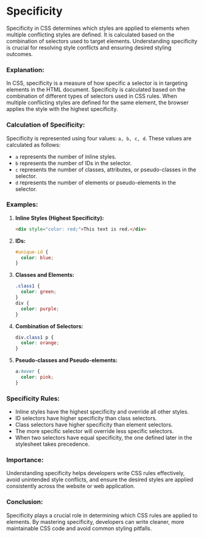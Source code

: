 # Specificity

Specificity in CSS determines which styles are applied to elements when multiple conflicting styles are defined. It is calculated based on the combination of selectors used to target elements. Understanding specificity is crucial for resolving style conflicts and ensuring desired styling outcomes.

### Explanation:

In CSS, specificity is a measure of how specific a selector is in targeting elements in the HTML document. Specificity is calculated based on the combination of different types of selectors used in CSS rules. When multiple conflicting styles are defined for the same element, the browser applies the style with the highest specificity.

### Calculation of Specificity:

Specificity is represented using four values: `a, b, c, d`. These values are calculated as follows:

- `a` represents the number of inline styles.
- `b` represents the number of IDs in the selector.
- `c` represents the number of classes, attributes, or pseudo-classes in the selector.
- `d` represents the number of elements or pseudo-elements in the selector.

### Examples:

1. **Inline Styles (Highest Specificity):**

   ```html
   <div style="color: red;">This text is red.</div>
   ```

2. **IDs:**

   ```css
   #unique-id {
     color: blue;
   }
   ```

3. **Classes and Elements:**

   ```css
   .class1 {
     color: green;
   }
   div {
     color: purple;
   }
   ```

4. **Combination of Selectors:**

   ```css
   div.class1 p {
     color: orange;
   }
   ```

5. **Pseudo-classes and Pseudo-elements:**
   ```css
   a:hover {
     color: pink;
   }
   ```

### Specificity Rules:

- Inline styles have the highest specificity and override all other styles.
- ID selectors have higher specificity than class selectors.
- Class selectors have higher specificity than element selectors.
- The more specific selector will override less specific selectors.
- When two selectors have equal specificity, the one defined later in the stylesheet takes precedence.

### Importance:

Understanding specificity helps developers write CSS rules effectively, avoid unintended style conflicts, and ensure the desired styles are applied consistently across the website or web application.

### Conclusion:

Specificity plays a crucial role in determining which CSS rules are applied to elements. By mastering specificity, developers can write cleaner, more maintainable CSS code and avoid common styling pitfalls.
